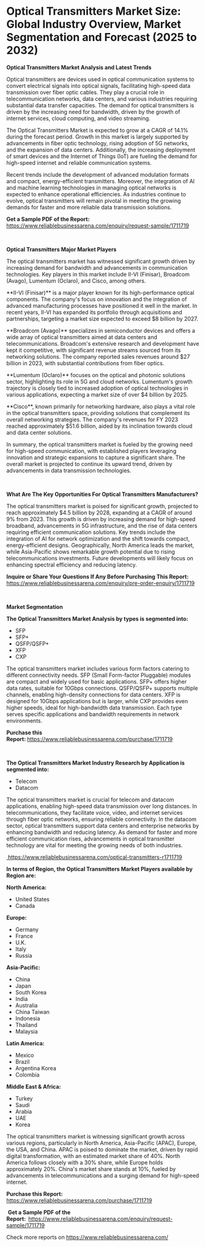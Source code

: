 <p><h1>Optical Transmitters Market Size: Global Industry Overview, Market Segmentation and Forecast (2025 to 2032)</h1></p><p><strong>Optical Transmitters Market Analysis and Latest Trends</strong></p>
<p><p>Optical transmitters are devices used in optical communication systems to convert electrical signals into optical signals, facilitating high-speed data transmission over fiber optic cables. They play a crucial role in telecommunication networks, data centers, and various industries requiring substantial data transfer capacities. The demand for optical transmitters is driven by the increasing need for bandwidth, driven by the growth of internet services, cloud computing, and video streaming.</p><p>The Optical Transmitters Market is expected to grow at a CAGR of 14.1% during the forecast period. Growth in this market is largely supported by advancements in fiber optic technology, rising adoption of 5G networks, and the expansion of data centers. Additionally, the increasing deployment of smart devices and the Internet of Things (IoT) are fueling the demand for high-speed internet and reliable communication systems.</p><p>Recent trends include the development of advanced modulation formats and compact, energy-efficient transmitters. Moreover, the integration of AI and machine learning technologies in managing optical networks is expected to enhance operational efficiencies. As industries continue to evolve, optical transmitters will remain pivotal in meeting the growing demands for faster and more reliable data transmission solutions.</p></p>
<p><strong>Get a Sample PDF of the Report:&nbsp;</strong> <a href="https://www.reliablebusinessarena.com/enquiry/request-sample/1711719?utm_campaign=2329&utm_medium=2&utm_source=Github&utm_content=ia&utm_term=11022025&utm_id=optical-transmitters">https://www.reliablebusinessarena.com/enquiry/request-sample/1711719</a></p>
<p>&nbsp;</p>
<p><strong>Optical Transmitters Major Market Players</strong></p>
<p><p>The optical transmitters market has witnessed significant growth driven by increasing demand for bandwidth and advancements in communication technologies. Key players in this market include II-VI (Finisar), Broadcom (Avago), Lumentum (Oclaro), and Cisco, among others. </p><p>**II-VI (Finisar)** is a major player known for its high-performance optical components. The company's focus on innovation and the integration of advanced manufacturing processes have positioned it well in the market. In recent years, II-VI has expanded its portfolio through acquisitions and partnerships, targeting a market size expected to exceed $8 billion by 2027.</p><p>**Broadcom (Avago)** specializes in semiconductor devices and offers a wide array of optical transmitters aimed at data centers and telecommunications. Broadcom's extensive research and development have kept it competitive, with significant revenue streams sourced from its networking solutions. The company reported sales revenues around $27 billion in 2023, with substantial contributions from fiber optics.</p><p>**Lumentum (Oclaro)** focuses on the optical and photonic solutions sector, highlighting its role in 5G and cloud networks. Lumentum's growth trajectory is closely tied to increased adoption of optical technologies in various applications, expecting a market size of over $4 billion by 2025.</p><p>**Cisco**, known primarily for networking hardware, also plays a vital role in the optical transmitters space, providing solutions that complement its overall networking strategies. The company's revenues for FY 2023 reached approximately $51.6 billion, aided by its inclination towards cloud and data center solutions.</p><p>In summary, the optical transmitters market is fueled by the growing need for high-speed communication, with established players leveraging innovation and strategic expansions to capture a significant share. The overall market is projected to continue its upward trend, driven by advancements in data transmission technologies.</p></p>
<p>&nbsp;</p>
<p><strong>What Are The Key Opportunities For Optical Transmitters Manufacturers?</strong></p>
<p><p>The optical transmitters market is poised for significant growth, projected to reach approximately $4.5 billion by 2028, expanding at a CAGR of around 9% from 2023. This growth is driven by increasing demand for high-speed broadband, advancements in 5G infrastructure, and the rise of data centers requiring efficient communication solutions. Key trends include the integration of AI for network optimization and the shift towards compact, energy-efficient designs. Geographically, North America leads the market, while Asia-Pacific shows remarkable growth potential due to rising telecommunications investments. Future developments will likely focus on enhancing spectral efficiency and reducing latency.</p></p>
<p><strong>Inquire or Share Your Questions If Any Before Purchasing This Report:</strong> <a href="https://www.reliablebusinessarena.com/enquiry/pre-order-enquiry/1711719?utm_campaign=2329&utm_medium=2&utm_source=Github&utm_content=ia&utm_term=11022025&utm_id=optical-transmitters">https://www.reliablebusinessarena.com/enquiry/pre-order-enquiry/1711719</a></p>
<p>&nbsp;</p>
<p><strong>Market Segmentation</strong></p>
<p><strong>The Optical Transmitters Market Analysis by types is segmented into:</strong></p>
<p><ul><li>SFP</li><li>SFP+</li><li>QSFP/QSFP+</li><li>XFP</li><li>CXP</li></ul></p>
<p><p>The optical transmitters market includes various form factors catering to different connectivity needs. SFP (Small Form-factor Pluggable) modules are compact and widely used for basic applications. SFP+ offers higher data rates, suitable for 10Gbps connections. QSFP/QSFP+ supports multiple channels, enabling high-density connections for data centers. XFP is designed for 10Gbps applications but is larger, while CXP provides even higher speeds, ideal for high-bandwidth data transmission. Each type serves specific applications and bandwidth requirements in network environments.</p></p>
<p><strong>Purchase this Report:&nbsp;</strong><a href="https://www.reliablebusinessarena.com/purchase/1711719?utm_campaign=2329&utm_medium=2&utm_source=Github&utm_content=ia&utm_term=11022025&utm_id=optical-transmitters">https://www.reliablebusinessarena.com/purchase/1711719</a></p>
<p>&nbsp;</p>
<p><strong>The Optical Transmitters Market Industry Research by Application is segmented into:</strong></p>
<p><ul><li>Telecom</li><li>Datacom</li></ul></p>
<p><p>The optical transmitters market is crucial for telecom and datacom applications, enabling high-speed data transmission over long distances. In telecommunications, they facilitate voice, video, and internet services through fiber optic networks, ensuring reliable connectivity. In the datacom sector, optical transmitters support data centers and enterprise networks by enhancing bandwidth and reducing latency. As demand for faster and more efficient communication rises, advancements in optical transmitter technology are vital for meeting the growing needs of both industries.</p></p>
<p><a href="https://www.reliablebusinessarena.com/optical-transmitters-r1711719?utm_campaign=2329&utm_medium=2&utm_source=Github&utm_content=ia&utm_term=11022025&utm_id=optical-transmitters">&nbsp;https://www.reliablebusinessarena.com/optical-transmitters-r1711719</a></p>
<p><strong>In terms of Region, the Optical Transmitters Market Players available by Region are:</strong></p>
<p>
    <p> <strong> North America: </strong>
        <ul>
            <li>United States</li>
            <li>Canada</li>
        </ul>
        </p> 
    <p> <strong> Europe: </strong>
        <ul>
            <li>Germany</li>
            <li>France</li>
            <li>U.K.</li>
            <li>Italy</li>
            <li>Russia</li>
        </ul>
        </p> 
    <p> <strong> Asia-Pacific: </strong>
        <ul>
            <li>China</li>
            <li>Japan</li>
            <li>South Korea</li>
            <li>India</li>
            <li>Australia</li>
            <li>China Taiwan</li>
            <li>Indonesia</li>
            <li>Thailand</li>
            <li>Malaysia</li>
        </ul>
        </p> 
    <p> <strong> Latin America: </strong>
        <ul>
            <li>Mexico</li>
            <li>Brazil</li>
            <li>Argentina Korea</li>
            <li>Colombia</li>
        </ul>
        </p> 
    <p> <strong> Middle East & Africa: </strong>
        <ul>
            <li>Turkey</li>
            <li>Saudi</li>
            <li>Arabia</li>
            <li>UAE</li>
            <li>Korea</li>
        </ul>
    </p>
    </p>
<p><p>The optical transmitters market is witnessing significant growth across various regions, particularly in North America, Asia-Pacific (APAC), Europe, the USA, and China. APAC is poised to dominate the market, driven by rapid digital transformation, with an estimated market share of 40%. North America follows closely with a 30% share, while Europe holds approximately 20%. China's market share stands at 10%, fueled by advancements in telecommunications and a surging demand for high-speed internet.</p></p>
<p><strong>Purchase this Report: </strong><a href="https://www.reliablebusinessarena.com/purchase/1711719?utm_campaign=2329&utm_medium=2&utm_source=Github&utm_content=ia&utm_term=11022025&utm_id=optical-transmitters">https://www.reliablebusinessarena.com/purchase/1711719</a></p>
<p>&nbsp;<strong>Get a Sample PDF of the Report:&nbsp;&nbsp;</strong><a href="https://www.reliablebusinessarena.com/enquiry/request-sample/1711719?utm_campaign=2329&utm_medium=2&utm_source=Github&utm_content=ia&utm_term=11022025&utm_id=optical-transmitters">https://www.reliablebusinessarena.com/enquiry/request-sample/1711719</a></p>
<p><strong></strong></p>
<p>Check more reports on <a href="https://www.reliablebusinessarena.com/?utm_campaign=2329&utm_medium=2&utm_source=Github&utm_content=ia&utm_term=11022025&utm_id=optical-transmitters">https://www.reliablebusinessarena.com/</a></p>